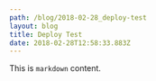 ```yaml
---
path: /blog/2018-02-28_deploy-test
layout: blog
title: Deploy Test
date: 2018-02-28T12:58:33.883Z
---
```

This is `markdown` content.
